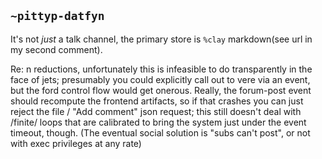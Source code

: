 ## `~pittyp-datfyn`
It's not _just_ a talk channel, the primary store is `%clay` markdown(see url in my second comment). 

Re: n reductions, unfortunately this is infeasible to do transparently in the face of jets; presumably you could explicitly call out to vere via an event, but the ford control flow would get onerous. Really, the forum-post event should recompute the frontend artifacts, so if that crashes you can just reject the file / "Add comment" json request; this still doesn't deal with /finite/ loops that are calibrated to bring the system just under the event timeout, though. (The eventual social solution is "subs can't post", or not with exec privileges at any rate)